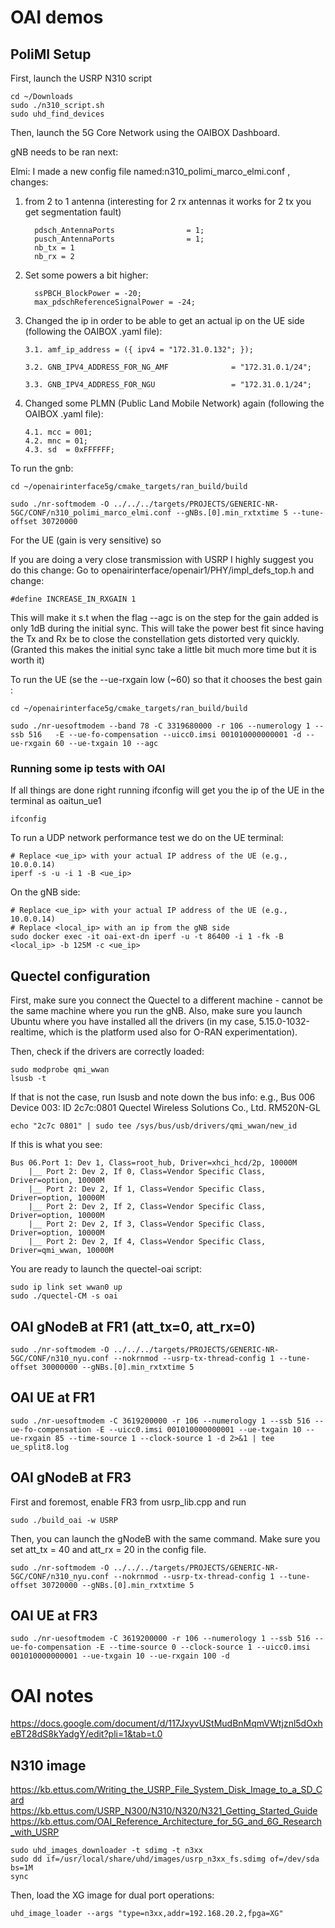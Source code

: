 # OAI demos

## PoliMI Setup

First, launch the USRP N310 script
```
cd ~/Downloads
sudo ./n310_script.sh
sudo uhd_find_devices
```
Then, launch the 5G Core Network using the OAIBOX Dashboard.

gNB needs to be ran next:

Elmi:
I made a new config file named:n310_polimi_marco_elmi.conf  ,
changes: 
1. from 2 to 1 antenna (interesting for 2 rx antennas it works for 2 tx you get segmentation fault) 

         pdsch_AntennaPorts                = 1;
         pusch_AntennaPorts                = 1;
         nb_tx = 1
         nb_rx = 2
1. Set some powers a bit higher: 

         ssPBCH_BlockPower = -20; 
         max_pdschReferenceSignalPower = -24; 
4. Changed the ip in order to be able to get an actual ip on the UE side (following the OAIBOX .yaml file):
   
       3.1. amf_ip_address = ({ ipv4 = "172.31.0.132"; });
   
       3.2. GNB_IPV4_ADDRESS_FOR_NG_AMF              = "172.31.0.1/24";
   
       3.3. GNB_IPV4_ADDRESS_FOR_NGU                 = "172.31.0.1/24"; 
5. Changed some PLMN (Public Land Mobile Network) again (following the OAIBOX .yaml file):
   
       4.1. mcc = 001;
       4.2. mnc = 01;
       4.3. sd  = 0xFFFFFF; 

To run the gnb:

```
cd ~/openairinterface5g/cmake_targets/ran_build/build

sudo ./nr-softmodem -O ../../../targets/PROJECTS/GENERIC-NR-5GC/CONF/n310_polimi_marco_elmi.conf --gNBs.[0].min_rxtxtime 5 --tune-offset 30720000
```

For the UE (gain is very sensitive) so

If you are doing a very close transmission with USRP I highly suggest you do this change:
Go to openairinterface/openair1/PHY/impl_defs_top.h and change:

```
#define INCREASE_IN_RXGAIN 1
```
This will make it s.t when the flag --agc is on the step for the gain added is only 1dB during the initial sync. This will take the power best fit since having the Tx and Rx be to close the constellation gets distorted very quickly. (Granted this makes the initial sync take a little bit much more time but it is worth it)

To run the UE (se the --ue-rxgain low (~60) so that it chooses the best gain :

```
cd ~/openairinterface5g/cmake_targets/ran_build/build

sudo ./nr-uesoftmodem --band 78 -C 3319680000 -r 106 --numerology 1 --ssb 516   -E --ue-fo-compensation --uicc0.imsi 001010000000001 -d --ue-rxgain 60 --ue-txgain 10 --agc

```

### Running some ip  tests with OAI
If all things are done right running ifconfig will get you the ip of the UE in the terminal as oaitun_ue1

```
ifconfig
```
To run a UDP network performance test we do on the UE terminal: 
```
# Replace <ue_ip> with your actual IP address of the UE (e.g., 10.0.0.14)
iperf -s -u -i 1 -B <ue_ip>
```
On the gNB side:

```
# Replace <ue_ip> with your actual IP address of the UE (e.g., 10.0.0.14)
# Replace <local_ip> with an ip from the gNB side
sudo docker exec -it oai-ext-dn iperf -u -t 86400 -i 1 -fk -B <local_ip> -b 125M -c <ue_ip>
```
## Quectel configuration

First, make sure you connect the Quectel to a different machine - cannot be the same machine where you run the gNB.
Also, make sure you launch Ubuntu where you have installed all the drivers (in my case, 5.15.0-1032-realtime, which is the platform used also for O-RAN experimentation).

Then, check if the drivers are correctly loaded: 

```
sudo modprobe qmi_wwan
lsusb -t
```

If that is not the case, run lsusb and note down the bus info: e.g., 
Bus 006 Device 003: ID 2c7c:0801 Quectel Wireless Solutions Co., Ltd. RM520N-GL

```
echo "2c7c 0801" | sudo tee /sys/bus/usb/drivers/qmi_wwan/new_id
```

If this is what you see: 
```
Bus 06.Port 1: Dev 1, Class=root_hub, Driver=xhci_hcd/2p, 10000M
    |__ Port 2: Dev 2, If 0, Class=Vendor Specific Class, Driver=option, 10000M
    |__ Port 2: Dev 2, If 1, Class=Vendor Specific Class, Driver=option, 10000M
    |__ Port 2: Dev 2, If 2, Class=Vendor Specific Class, Driver=option, 10000M
    |__ Port 2: Dev 2, If 3, Class=Vendor Specific Class, Driver=option, 10000M
    |__ Port 2: Dev 2, If 4, Class=Vendor Specific Class, Driver=qmi_wwan, 10000M
```

You are ready to launch the quectel-oai script: 
```
sudo ip link set wwan0 up
sudo ./quectel-CM -s oai
```

## OAI gNodeB at FR1 (att_tx=0, att_rx=0)
```
sudo ./nr-softmodem -O ../../../targets/PROJECTS/GENERIC-NR-5GC/CONF/n310_nyu.conf --nokrnmod --usrp-tx-thread-config 1 --tune-offset 30000000 --gNBs.[0].min_rxtxtime 5
```
## OAI UE at FR1 
```
sudo ./nr-uesoftmodem -C 3619200000 -r 106 --numerology 1 --ssb 516 --ue-fo-compensation -E --uicc0.imsi 001010000000001 --ue-txgain 10 --ue-rxgain 85 --time-source 1 --clock-source 1 -d 2>&1 | tee ue_split8.log

```

## OAI gNodeB at FR3 

First and foremost, enable FR3 from usrp_lib.cpp and run
```
sudo ./build_oai -w USRP
```
Then, you can launch the gNodeB with the same command. Make sure you set att_tx = 40 and att_rx = 20 in the config file.   
```
sudo ./nr-softmodem -O ../../../targets/PROJECTS/GENERIC-NR-5GC/CONF/n310_nyu.conf --nokrnmod --usrp-tx-thread-config 1 --tune-offset 30720000 --gNBs.[0].min_rxtxtime 5
```
## OAI UE at FR3 
```
sudo ./nr-uesoftmodem -C 3619200000 -r 106 --numerology 1 --ssb 516 --ue-fo-compensation -E --time-source 0 --clock-source 1 --uicc0.imsi 001010000000001 --ue-txgain 10 --ue-rxgain 100 -d
```

# OAI notes
https://docs.google.com/document/d/117JxyvUStMudBnMqmVWtjznl5dOxheBT28dS8kYadgY/edit?pli=1&tab=t.0


## N310 image 

https://kb.ettus.com/Writing_the_USRP_File_System_Disk_Image_to_a_SD_Card
https://kb.ettus.com/USRP_N300/N310/N320/N321_Getting_Started_Guide
https://kb.ettus.com/OAI_Reference_Architecture_for_5G_and_6G_Research_with_USRP

```
sudo uhd_images_downloader -t sdimg -t n3xx
sudo dd if=/usr/local/share/uhd/images/usrp_n3xx_fs.sdimg of=/dev/sda bs=1M
sync
```
Then, load the XG image for dual port operations: 
```
uhd_image_loader --args "type=n3xx,addr=192.168.20.2,fpga=XG"
```
